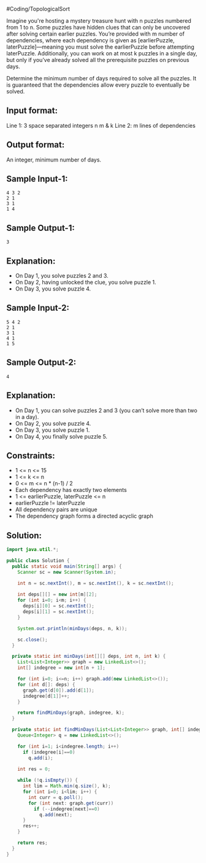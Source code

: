 #Coding/TopologicalSort 

Imagine you're hosting a mystery treasure hunt with n puzzles numbered from 1 to n. 
Some puzzles have hidden clues that can only be uncovered after solving certain earlier puzzles. You’re provided with m number of dependencies, where each dependency is given as \[earlierPuzzle, laterPuzzle]—meaning you must solve the earlierPuzzle before attempting laterPuzzle. Additionally, you can work on at most k puzzles in a single day, but only if you’ve already solved all the prerequisite puzzles on previous days.

Determine the minimum number of days required to solve all the puzzles. It is guaranteed that the dependencies allow every puzzle to eventually be solved.


Input format:
----------
Line 1: 3 space separated integers n m & k
Line 2: m lines of dependencies

Output format:
----------
An integer, minimum number of days.

Sample Input-1:
----------
```
4 3 2
2 1
3 1
1 4
```

Sample Output-1:
----------
```
3
```

Explanation:
----------
- On Day 1, you solve puzzles 2 and 3.  
- On Day 2, having unlocked the clue, you solve puzzle 1.  
- On Day 3, you solve puzzle 4.

Sample Input-2:
----------
```
5 4 2
2 1
3 1
4 1
1 5
```

Sample Output-2:
----------
```
4
```

Explanation:
----------
- On Day 1, you can solve puzzles 2 and 3 (you can’t solve more than two in a day).  
- On Day 2, you solve puzzle 4.  
- On Day 3, you solve puzzle 1.  
- On Day 4, you finally solve puzzle 5.

Constraints:
----------
- 1 <= n <= 15  
- 1 <= k <= n  
- 0 <= m <= n * (n-1) / 2  
- Each dependency has exactly two elements  
- 1 <= earlierPuzzle, laterPuzzle <= n  
- earlierPuzzle != laterPuzzle  
- All dependency pairs are unique  
- The dependency graph forms a directed acyclic graph

## Solution:

```java
import java.util.*;

public class Solution {
  public static void main(String[] args) {
    Scanner sc = new Scanner(System.in);

    int n = sc.nextInt(), m = sc.nextInt(), k = sc.nextInt();
    
    int deps[][] = new int[m][2];
    for (int i=0; i<m; i++) {
      deps[i][0] = sc.nextInt();
      deps[i][1] = sc.nextInt();
    }

    System.out.println(minDays(deps, n, k));

    sc.close();
  }

  private static int minDays(int[][] deps, int n, int k) {
    List<List<Integer>> graph = new LinkedList<>();
    int[] indegree = new int[n + 1];

    for (int i=0; i<=n; i++) graph.add(new LinkedList<>());
    for (int d[]: deps) {
      graph.get(d[0]).add(d[1]);
      indegree[d[1]]++;
    }

    return findMinDays(graph, indegree, k);
  }

  private static int findMinDays(List<List<Integer>> graph, int[] indegree, int k) {
    Queue<Integer> q = new LinkedList<>();

    for (int i=1; i<indegree.length; i++) 
      if (indegree[i]==0)
        q.add(i);
    
    int res = 0;

    while (!q.isEmpty()) {
      int lim = Math.min(q.size(), k);
      for (int i=0; i<lim; i++) {
        int curr = q.poll();
        for (int next: graph.get(curr))
          if (--indegree[next]==0)
            q.add(next);
      }
      res++;
    }

    return res;
  }
}
```